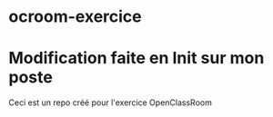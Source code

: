 # ocroom-exercice

Modification faite en Init sur mon poste
=======
Ceci est un repo créé pour l'exercice OpenClassRoom
